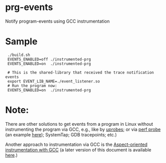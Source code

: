 # prg-events

Notify program-events using GCC instrumentation

# Sample

     ./build.sh
     EVENTS_ENABLED=off ./instrumented-prg
     EVENTS_ENABLED=on  ./instrumented-prg
      
     # This is the shared-library that received the trace notification events
     export EVENT_LIB_NAME=./event_listener.so
     # Run the program now:
     EVENTS_ENABLED=on  ./instrumented-prg

# Note:

There are other solutions to get events from a program in Linux without
instrumenting the program via GCC, e.g., like by
[uprobes](https://www.kernel.org/doc/Documentation/trace/uprobetracer.txt);
or via [perf probe](http://man7.org/linux/man-pages/man1/perf-probe.1.html)
  (an example [here](https://github.com/je-nunez/Bash_library_for_Dynamic_Tracing_in_Linux_using_Perf_Events));
SystemTap; GDB tracepoints; etc.)

Another approach to instrumentation via GCC is the
[Aspect-oriented instrumentation with GCC](https://dl.acm.org/citation.cfm?id=1939433)
(a later version of this document is available
[here](http://www.fsl.cs.stonybrook.edu/docs/interaspect-fmsd12/interaspect-fmsd12.pdf).)

